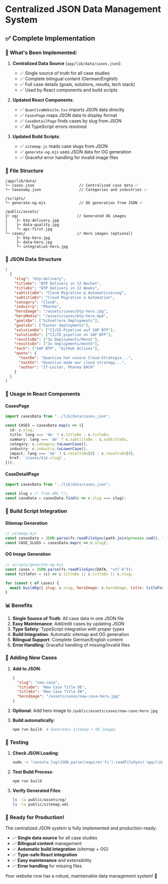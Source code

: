 # Centralized JSON Data Management System

## ✅ **Complete Implementation**

### 🎯 **What's Been Implemented:**

1. **Centralized Data Source** (`app/lib/data/cases.json`):
   - ✅ Single source of truth for all case studies
   - ✅ Complete bilingual content (German/English)
   - ✅ Full case details (goals, solutions, results, tech stack)
   - ✅ Used by React components and build scripts

2. **Updated React Components**:
   - ✅ `QuantivaWebsite.tsx` imports JSON data directly
   - ✅ `CasesPage` maps JSON data to display format
   - ✅ `CaseDetailPage` finds cases by slug from JSON
   - ✅ All TypeScript errors resolved

3. **Updated Build Scripts**:
   - ✅ `sitemap.js` reads case slugs from JSON
   - ✅ `generate-og.mjs` uses JSON data for OG generation
   - ✅ Graceful error handling for invalid image files

### 📁 **File Structure**

```
/app/lib/data/
└─ cases.json                    // Centralized case data ✅
└─ taxonomy.json                 // Categories and industries ✅

/scripts/
└─ generate-og.mjs               // OG generation from JSON ✅

/public/assets/
├─ og/                          // Generated OG images
│    ├─ btp-delivery.jpg
│    ├─ data-quality.jpg
│    └─ api-first.jpg
└─ cases/                       // Hero images (optional)
     ├─ btp-hero.jpg
     ├─ data-hero.jpg
     └─ integration-hero.jpg
```

### 🎨 **JSON Data Structure**

```json
[
  {
    "slug": "btp-delivery",
    "titleDe": "BTP Delivery in 12 Wochen",
    "titleEn": "BTP Delivery in 12 Weeks",
    "subtitleDe": "Cloud Migration & Automatisierung",
    "subtitleEn": "Cloud Migration & Automation",
    "category": "Cloud",
    "industry": "Pharma",
    "heroImage": "/assets/cases/btp-hero.jpg",
    "heroMedia": "/assets/cases/btp-hero.mp4",
    "goalsDe": ["Schnellere Deployments"],
    "goalsEn": ["Faster deployments"],
    "solutionDe": ["CI/CD-Pipeline auf SAP BTP"],
    "solutionEn": ["CI/CD pipeline on SAP BTP"],
    "resultsDe": ["3x Deployments/Monat"],
    "resultsEn": ["3x deployments/month"],
    "tech": ["SAP BTP", "GitHub Actions"],
    "quote": {
      "textDe": "Quantiva hat unsere Cloud-Strategie...",
      "textEn": "Quantiva made our cloud strategy...",
      "author": "IT‑Leiter, Pharma DACH"
    }
  }
]
```

### 🔧 **Usage in React Components**

#### **CasesPage**
```typescript
import casesData from "../lib/data/cases.json";

const CASES = casesData.map(c => ({
  id: c.slug,
  title: lang === 'de' ? c.titleDe : c.titleEn,
  summary: lang === 'de' ? c.subtitleDe : c.subtitleEn,
  category: c.category.toLowerCase(),
  industry: c.industry.toLowerCase(),
  impact: lang === 'de' ? c.resultsDe[0] : c.resultsEn[0],
  href: `/cases/${c.slug}`,
}));
```

#### **CaseDetailPage**
```typescript
import casesData from "../lib/data/cases.json";

const slug = /* from URL */;
const caseData = casesData.find(c => c.slug === slug);
```

### 🚀 **Build Script Integration**

#### **Sitemap Generation**
```javascript
// sitemap.mjs
const casesData = JSON.parse(fs.readFileSync(path.join(process.cwd(), "app", "lib", "data", "cases.json"), "utf-8"));
const CASE_SLUGS = casesData.map(c => c.slug);
```

#### **OG Image Generation**
```javascript
// scripts/generate-og.mjs
const cases = JSON.parse(fs.readFileSync(DATA, "utf-8"));
const titleFor = (c) => c.titleDe || c.titleEn || c.slug;

for (const c of cases) {
  await buildOg({ slug: c.slug, heroImage: c.heroImage, title: titleFor(c) });
}
```

### 📊 **Benefits**

1. **Single Source of Truth**: All case data in one JSON file
2. **Easy Maintenance**: Add/edit cases by updating JSON
3. **Type Safety**: TypeScript integration with proper types
4. **Build Integration**: Automatic sitemap and OG generation
5. **Bilingual Support**: Complete German/English content
6. **Error Handling**: Graceful handling of missing/invalid files

### 🔄 **Adding New Cases**

1. **Add to JSON**:
   ```json
   {
     "slug": "new-case",
     "titleDe": "New Case Title DE",
     "titleEn": "New Case Title EN",
     "heroImage": "/assets/cases/new-case-hero.jpg"
   }
   ```

2. **Optional**: Add hero image to `/public/assets/cases/new-case-hero.jpg`

3. **Build automatically**:
   ```bash
   npm run build  # Generates sitemap + OG images
   ```

### 🧪 **Testing**

1. **Check JSON Loading**:
   ```bash
   node -e "console.log(JSON.parse(require('fs').readFileSync('app/lib/data/cases.json', 'utf-8')).length)"
   ```

2. **Test Build Process**:
   ```bash
   npm run build
   ```

3. **Verify Generated Files**:
   ```bash
   ls -la public/assets/og/
   ls -la public/sitemap.xml
   ```

### 🎉 **Ready for Production!**

The centralized JSON system is fully implemented and production-ready:

- ✅ **Single data source** for all case studies
- ✅ **Bilingual content** management
- ✅ **Automatic build integration** (sitemap + OG)
- ✅ **Type-safe React integration**
- ✅ **Easy maintenance** and extensibility
- ✅ **Error handling** for missing files

Your website now has a robust, maintainable data management system! 🚀


